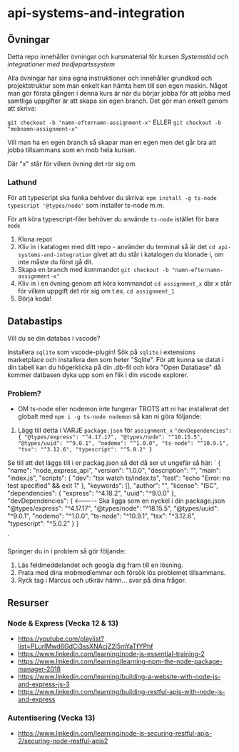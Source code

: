 # api-systems-and-integration

## Övningar

Detta repo innehåller övningar och kursmaterial för kursen *Systemstöd och integrationer med tredjepartssystem*

Alla övningar har sina egna instruktioner och innehåller grundkod och projektstruktur som man enkelt kan hämta hem till sen egen maskin.
Något man gör första gången i denna kurs är när du börjar jobba för att jobba med samtliga uppgifter är att skapa sin egen branch. Det gör man enkelt genom att skriva:

`git checkout -b "namn-efternamn-assignment-x"` ELLER `git checkout -b "mobnamn-assignment-x"`

Vill man ha en egen branch så skapar man en egen men det går bra att jobba tillsammans som en mob hela kursen.

Där "x" står för vilken övning det rör sig om.

### Lathund

För att typescript ska funka behöver du skriva: `npm install -g ts-node typescript '@types/node'` som installer ts-node m.m.

För att köra typescript-filer behöver du använde `ts-node` istället för bara `node`

1. Klona repot
2. Kliv in i katalogen med ditt repo - använder du terminal så är det `cd api-systems-and-integration` givet att du står i katalogen du klonade i, om inte måste du först gå dit.
3. Skapa en branch med kommandot `git checkout -b "namn-efternamn-assignment-x"`
4. Kliv in i en övning genom att köra kommandot `cd assignment_x` där x står för vilken uppgift det rör sig om t.ex. `cd assignment_1`
5. Börja koda!

## Databastips

Vill du se din databas i vscode?

Installera `sqlite` som vscode-plugin! Sök på `sqlite` i extensions marketplace och installera den som heter "Sqlite".
För att kunna se datat i din tabell kan du högerklicka på din .db-fil och köra "Open Database" då kommer datbasen dyka upp som en flik i din vscode explorer.

### Problem?

- OM ts-node eller nodemon inte fungerar TROTS att ni har installerat det globalt med `npm i -g ts-node nodemon` så kan ni göra följande:
1. Lägg till detta i VARJE `package.json` för `assignment_x`
`"devDependencies": {
    "@types/express": "^4.17.17",
    "@types/node": "^18.15.5",
    "@types/uuid": "^9.0.1",
    "nodemo": "^1.0.0",
    "ts-node": "^10.9.1",
    "tsx": "^3.12.6",
    "typescript": "^5.0.2"
  }`

Se till att det läggs till i er packag.json så det då ser ut ungefär så här:
`
{
  "name": "node_express_api",
  "version": "1.0.0",
  "description": "",
  "main": "index.js",
  "scripts": {
    "dev": "tsx watch ts/index.ts",
    "test": "echo \"Error: no test specified\" && exit 1"
  },
  "keywords": [],
  "author": "",
  "license": "ISC",
  "dependencies": {
    "express": "^4.18.2",
    "uuid": "^9.0.0"
  },
  "devDependencies": {                     <----- Ska ligga som en nyckel i din package.json
    "@types/express": "^4.17.17",
    "@types/node": "^18.15.5",
    "@types/uuid": "^9.0.1",
    "nodemo": "^1.0.0",
    "ts-node": "^10.9.1",
    "tsx": "^3.12.6",
    "typescript": "^5.0.2"
  }
}

`

Springer du in i problem så gör följande:
1. Läs feldmeddelandet och googla dig fram till en lösning.
2. Prata med dina mobmedlemmar och försök lös problemet tillsammans.
3. Ryck tag i Marcus och utkräv hämn... svar på dina frågor.

## Resurser

### Node & Express (Vecka 12 & 13)
- https://youtube.com/playlist?list=PLurIMwd6GdCi3ssXNAcjZ2l5mYaTfYPhf
- https://www.linkedin.com/learning/node-js-essential-training-2
- https://www.linkedin.com/learning/learning-npm-the-node-package-manager-2018
- https://www.linkedin.com/learning/building-a-website-with-node-js-and-express-js-3
- https://www.linkedin.com/learning/building-restful-apis-with-node-js-and-express

### Autentisering (Vecka 13)
- https://www.linkedin.com/learning/node-js-securing-restful-apis-2/securing-node-restful-apis2
